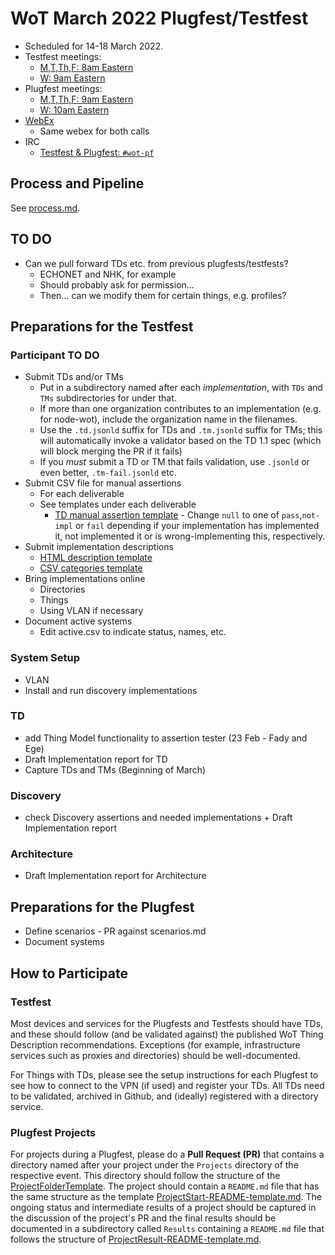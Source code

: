 # WoT March 2022 Plugfest/Testfest

* Scheduled for 14-18 March 2022.
* Testfest meetings: 
   - [M,T,Th,F: 8am Eastern](https://www.w3.org/groups/wg/wot/calendar)
   - [W: 9am Eastern](https://www.w3.org/groups/wg/wot/calendar)
* Plugfest meetings: 
   - [M,T,Th,F: 9am Eastern](https://www.w3.org/groups/wg/wot/calendar)
   - [W: 10am Eastern](https://www.w3.org/groups/wg/wot/calendar)
* [WebEx](https://lists.w3.org/Archives/Member/member-wot-ig/2022Mar/0002.html)
   - Same webex for both calls
* IRC
   - [Testfest & Plugfest: `#wot-pf`](https://irc.w3.org/?channels=wot-pf)

## Process and Pipeline
See [process.md](process.md).

## TO DO
* Can we pull forward TDs etc. from previous plugfests/testfests?
    - ECHONET and NHK, for example
    - Should probably ask for permission...
    - Then... can we modify them for certain things, e.g. profiles?

## Preparations for the Testfest

### Participant TO DO

* Submit TDs and/or TMs
   * Put in a subdirectory named after each *implementation*, with `TDs` and `TMs` subdirectories for under that.
   * If more than one organization contributes to an implementation (e.g. for node-wot), include the organization name in the filenames.
   * Use the `.td.jsonld` suffix for TDs and `.tm.jsonld` suffix for TMs; this will automatically invoke a validator based on the TD 1.1 spec (which will block merging the PR if it fails)
   * If you *must* submit a TD or TM that fails validation, use `.jsonld` or even better, `.tm-fail.jsonld` etc.
* Submit CSV file for manual assertions
   * For each deliverable
   * See templates under each deliverable
      * [TD manual assertion template](TD/manual.csv) - Change `null` to one of `pass`,`not-impl` or `fail` depending if your implementation has implemented it, not implemented it or is wrong-implementing this, respectively.
* Submit implementation descriptions
   * [HTML description template](../templates/TestImplementation/impldesc.html)
   * [CSV categories template](../templates/TestImplementation/impl.csv)
* Bring implementations online
   * Directories
   * Things
   * Using VLAN if necessary
* Document active systems 
   * Edit active.csv to indicate status, names, etc.

### System Setup
* VLAN
* Install and run discovery implementations

### TD

*  add Thing Model functionality to assertion tester (23 Feb - Fady and Ege)
*  Draft Implementation report for TD
*  Capture TDs and TMs (Beginning of March)

### Discovery
* check Discovery assertions and needed implementations + Draft Implementation report

### Architecture
*  Draft Implementation report for Architecture
   
## Preparations for the Plugfest

* Define scenarios - PR against scenarios.md
* Document systems

## How to Participate

### __Testfest__

Most devices and services for the Plugfests and Testfests should have TDs, and these
should follow (and be validated against) the published WoT Thing Description
recommendations.  Exceptions (for example, infrastructure services
such as proxies and directories) should be well-documented.

For Things with TDs, please see the setup
instructions for each Plugfest to see how to connect to the VPN (if used)
and register your TDs.
All TDs need to be validated, archived in Github, and (ideally) registered
with a directory service.

### __Plugfest Projects__

For projects during a Plugfest, please do a __Pull Request (PR)__  that contains a directory named after your project under the `Projects` directory of the respective event. This directory should follow the structure of the [ProjectFolderTemplate](../templates/ProjectFolderTemplate). The project should contain a `README.md` file that has the same structure as the template [ProjectStart-README-template.md](../templates/ProjectFolderTemplate/ProjectStart-README-template.md).
The ongoing status and intermediate results of a project should be captured in the discussion of the project's PR
and the final results should be documented in a subdirectory called `Results` containing a `README.md` file that follows the structure of [ProjectResult-README-template.md](../templates/ProjectFolderTemplate/Results/ProjectResult-README-template.md).
